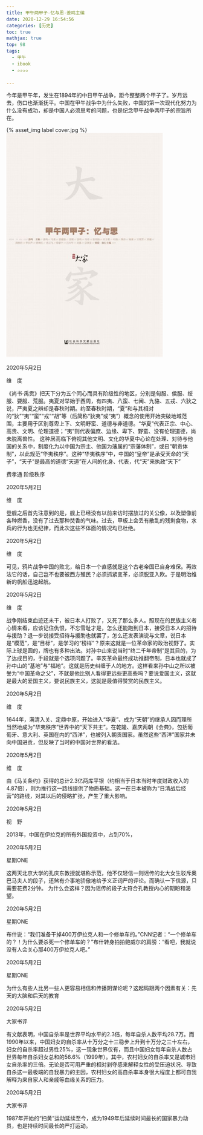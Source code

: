 ```yaml
---
title: 甲午两甲子-忆与思-姜鸣主编
date: 2020-12-29 16:54:56
categories: [历史]
toc: true
mathjax: true
top: 98
tags:
  - 甲午
  - ibook
  - ✰✰✰✰

---
```

今年是甲午年，发生在1894年的中日甲午战争，距今整整两个甲子了。岁月远去，伤口也渐渐抚平。中国在甲午战争中为什么失败，中国的第一次现代化努力为什么没有成功，却是中国人必须思考的问题，也是纪念甲午战争两甲子的宗旨所在。

{% asset_img label cover.jpg %}
![](甲午两甲子-忆与思-姜鸣主编/cover.jpg)

<!-- more -->

2020年5月2日

维　度

《尚书·禹贡》把天下分为五个同心而具有阶级性的地区，分别是甸服、侯服、绥服、要服、荒服。夷夏对举始于西周，有四夷、八蛮、七闽、九貉、五戎、六狄之说，严夷夏之辨却是春秋时期。约至春秋时期，“夏”和与其相对的“狄”“夷”“蛮”“戎”“胡”等（后简称“狄夷”或“夷”）概念的使用开始突破地域范围，主要用于区别尊卑上下、文明野蛮、道德与非道德。“华夏”代表正宗、中心、高贵、文明、伦理道德；“夷”则代表偏庶、边缘、卑下、野蛮、没有伦理道德，尚未脱离兽性。 这种居高临下俯视其他文明、文化的华夏中心论在处理、对待与他国的关系中，制度化为以中国为宗主、他国为藩属的“宗藩体制”，或曰“朝贡体制”，以此规范“华夷秩序”。这种“华夷秩序”中，中国的“皇帝”是承受天命的“天子”，“天子”是最高的道德“天道”在人间的化身、代表，代“天”来执政“天下”

费孝通 阶级秩序

2020年5月2日

维　度

登舰之后首先注意到的是，舰上已经没有以前来访时摆放过的关公像，以及塑像前各种燃香，没有了过去那种焚香的气味。过去，甲板上会丢有散乱的残剩食物，水兵的行为也无纪律，而此次这些不体面的情况均已杜绝。



2020年5月2日

维　度

可见，鸦片战争中国的败北，给日本一个直感就是这个古老帝国已自身难保。再效法它的话，自己岂不也要被西方殖民？必须抓紧变革，必须脱亚入欧。于是明治维新的帆船迅速起航。



2020年5月2日

维　度

战争刚结束血迹还未干，被日本人打败了，又死了那么多人。照现在的民族主义者心情来看，应该记住仇恨，不忘雪耻才是，怎么还能跑到日本，接受日本人的招待与援助？退一步说接受招待与援助也就罢了，怎么还发表演说与文章，说日本是“模范”，是“目标”，是学习的“榜样”？原来这就是一位革命家的政治视野了。实际上球是圆的，牌也有多种出法。对孙中山来说当时“终二千年帝制”是其目的，为了达成目的，手段就是个选项问题了。辛亥革命最终成功推翻帝制，日本也就成了孙中山的“基地”与“福地”。这就是历史纠缠于人的地方。这样看来孙中山之所以被誉为“中国革命之父”，不就是他比别人看得更远些更高些吗？要说爱国主义，这就是最大的爱国主义，要说民族主义，这就是最值得赞赏的民族主义。



2020年5月2日

维　度

1644年，满清入关、定鼎中原，开始进入“华夏”、成为“天朝”的继承人因而理所当然地成为“华夷秩序”世界中的“天下共主”。在乾隆、嘉庆两朝《会典》，包括葡萄牙、意大利、英国在内的“西洋”，也被列入朝贡国家。虽然这些“西洋”国家并未向中国进贡，但反映了当时的中国对世界的看法。



2020年5月2日

维　度

由《马关条约》获得的总计2.3亿两库平银（约相当于日本当时年度财政收入的4.87倍），则为推行这一路线提供了物质基础。这一在日本被称为“日清战后经营”的路线，对其以后的侵略扩张，产生了重大影响。



2020年5月2日

视　野

2013年，中国在伊拉克的所有外国投资中，占到70%，



2020年5月2日

星期ONE

这两天北京大学的孔庆东教授就堪称示范，他不仅轻信一则谣传的北大女生驳斥奥巴马夫人的段子，还煞有介事地骄傲地给予义正词严的评论。而确认一下信源，只需要花费2分钟。 为什么会这样？因为谣传的段子太符合孔教授内心的期盼和渴望。



2020年5月2日

星期ONE

布什说：“我们准备干掉400万伊拉克人和一个修单车的。”CNN记者：“一个修单车的？！为什么要杀死一个修单车的？”布什转身拍拍鲍威尔的肩膀：“看吧，我就说没有人会关心那400万伊拉克人吧。”



2020年5月2日

星期ONE

为什么有些人比另一些人更容易相信和传播阴谋论呢？这起码跟两个因素有关：先天的大脑和后天的教育



2020年5月2日

大家书评

有文献表明，中国自杀率是世界平均水平的2.3倍，每年自杀人数平均28.7万。而1990年以来，中国妇女的自杀率从十万分之十三稳步上升到十万分之三十左右，妇女的自杀率超过男性25%，这一现象世界仅有，而且中国妇女每年自杀人数占世界每年自杀妇女总和的56.6%（1999年）。其中，农村妇女的自杀率又是城市妇女自杀率的三倍。无论是否可用严重的相对剥夺感来解释女性的受压迫状况、导致自杀这一最极端的自我暴力的主因，农村妇女的高自杀率本身很大程度上都可自我解释为来自家人和亲戚等血缘关系的压力。



2020年5月2日

大家书评

1987年开始的“扫黄”运动延续至今，成为1949年后延续时间最长的国家暴力动员，也是持续时间最长的严打运动。